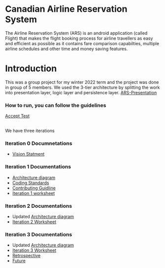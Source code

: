 # Canadian Airline Reservation System
The Airline Reservation System (ARS) is an android application (called Flight) that makes the flight booking process for airline travellers as easy and efficient as possible as it contains fare comparison capabilties, multiple airline schedules and other time and money saving features.
# Introduction
This was a group project for my winter 2022 term and the project was done in group of 5 members. We used the 3-tier architecture by splitting the work into presentation layer, logic layer and persistence layer.
[ARS-Presentation](http://htmlpreview.github.io/https://github.com/Makiato1999/ARS-AirlineReservationSystem/blob/main/ARS-Presentation-Website/index.html)
### How to run, you can follow the guidelines
[Accept Test](https://github.com/Makiato1999/ARS-AirlineReservationSystem/blob/main/AcceptanceTest.md)

<br />We have three iterations
### Iteration 0 Documnetations
* [Vision Statment](https://github.com/Makiato1999/ARS-AirlineReservationSystem/blob/main/Vision%20Statement.md)

### Iteration 1 Documentations 
* [Architecture diagram](./ARCHITECTURE.md)
* [Coding Standards](./CodingStandards.md)
* [Contributing Guidline](./Contributing.md) 
* [Iteration 1 worksheet](./i1_worksheet.md)

### Iteration 2 Documentations
* Updated [Architecture diagram](./ARCHITECTURE.md)
* [Iteration 2 Worksheet](./i2_worksheet.md)

### Iteration 3 Documentations
* Updated [Architecture diagram](./ARCHITECTURE.md)
* [Iteration 3 Worksheet](./i3_worksheet.md)
* [Retrospective](./RETROSPECTIVE.md)
* [Future](https://code.cs.umanitoba.ca/winter-2022-a01/group-4/team-flight-4/-/milestones/4#tab-issues)
